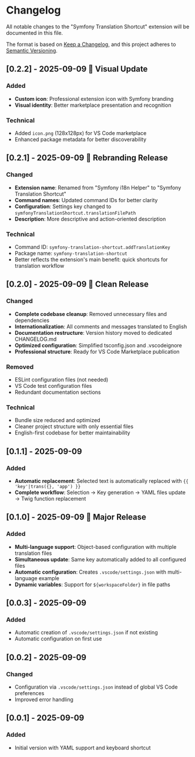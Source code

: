 # Changelog

All notable changes to the "Symfony Translation Shortcut" extension will be documented in this file.

The format is based on [Keep a Changelog](https://keepachangelog.com/en/1.0.0/),
and this project adheres to [Semantic Versioning](https://semver.org/spec/v2.0.0.html).

## [0.2.2] - 2025-09-09 🎨 **Visual Update**

### Added
- **Custom icon**: Professional extension icon with Symfony branding
- **Visual identity**: Better marketplace presentation and recognition

### Technical
- Added `icon.png` (128x128px) for VS Code marketplace
- Enhanced package metadata for better discoverability

## [0.2.1] - 2025-09-09 🚀 **Rebranding Release**

### Changed
- **Extension name**: Renamed from "Symfony i18n Helper" to "Symfony Translation Shortcut" 
- **Command names**: Updated command IDs for better clarity
- **Configuration**: Settings key changed to `symfonyTranslationShortcut.translationFilePath`
- **Description**: More descriptive and action-oriented description

### Technical
- Command ID: `symfony-translation-shortcut.addTranslationKey`
- Package name: `symfony-translation-shortcut`
- Better reflects the extension's main benefit: quick shortcuts for translation workflow

## [0.2.0] - 2025-09-09 🧹 **Clean Release**

### Changed
- **Complete codebase cleanup**: Removed unnecessary files and dependencies
- **Internationalization**: All comments and messages translated to English
- **Documentation restructure**: Version history moved to dedicated CHANGELOG.md
- **Optimized configuration**: Simplified tsconfig.json and .vscodeignore
- **Professional structure**: Ready for VS Code Marketplace publication

### Removed
- ESLint configuration files (not needed)
- VS Code test configuration files
- Redundant documentation sections

### Technical
- Bundle size reduced and optimized
- Cleaner project structure with only essential files
- English-first codebase for better maintainability

## [0.1.1] - 2025-09-09

### Added
- **Automatic replacement**: Selected text is automatically replaced with `{{ 'key'|trans({}, 'app') }}`
- **Complete workflow**: Selection → Key generation → YAML files update → Twig function replacement

## [0.1.0] - 2025-09-09 🚀 **Major Release**

### Added
- **Multi-language support**: Object-based configuration with multiple translation files
- **Simultaneous update**: Same key automatically added to all configured files
- **Automatic configuration**: Creates `.vscode/settings.json` with multi-language example
- **Dynamic variables**: Support for `${workspaceFolder}` in file paths

## [0.0.3] - 2025-09-09

### Added
- Automatic creation of `.vscode/settings.json` if not existing
- Automatic configuration on first use

## [0.0.2] - 2025-09-09

### Changed
- Configuration via `.vscode/settings.json` instead of global VS Code preferences
- Improved error handling

## [0.0.1] - 2025-09-09

### Added
- Initial version with YAML support and keyboard shortcut